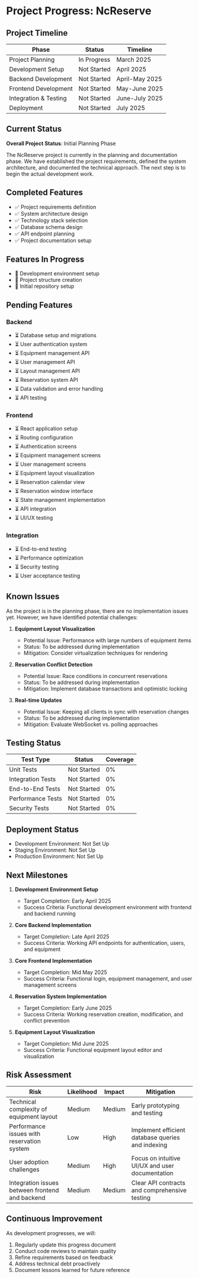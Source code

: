 # Project Progress: NcReserve

## Project Timeline

| Phase | Status | Timeline |
|-------|--------|----------|
| Project Planning | In Progress | March 2025 |
| Development Setup | Not Started | April 2025 |
| Backend Development | Not Started | April-May 2025 |
| Frontend Development | Not Started | May-June 2025 |
| Integration & Testing | Not Started | June-July 2025 |
| Deployment | Not Started | July 2025 |

## Current Status

**Overall Project Status**: Initial Planning Phase

The NcReserve project is currently in the planning and documentation phase. We have established the project requirements, defined the system architecture, and documented the technical approach. The next step is to begin the actual development work.

## Completed Features

- ✅ Project requirements definition
- ✅ System architecture design
- ✅ Technology stack selection
- ✅ Database schema design
- ✅ API endpoint planning
- ✅ Project documentation setup

## Features In Progress

- 🔄 Development environment setup
- 🔄 Project structure creation
- 🔄 Initial repository setup

## Pending Features

### Backend

- ⏳ Database setup and migrations
- ⏳ User authentication system
- ⏳ Equipment management API
- ⏳ User management API
- ⏳ Layout management API
- ⏳ Reservation system API
- ⏳ Data validation and error handling
- ⏳ API testing

### Frontend

- ⏳ React application setup
- ⏳ Routing configuration
- ⏳ Authentication screens
- ⏳ Equipment management screens
- ⏳ User management screens
- ⏳ Equipment layout visualization
- ⏳ Reservation calendar view
- ⏳ Reservation window interface
- ⏳ State management implementation
- ⏳ API integration
- ⏳ UI/UX testing

### Integration

- ⏳ End-to-end testing
- ⏳ Performance optimization
- ⏳ Security testing
- ⏳ User acceptance testing

## Known Issues

As the project is in the planning phase, there are no implementation issues yet. However, we have identified potential challenges:

1. **Equipment Layout Visualization**
   - Potential Issue: Performance with large numbers of equipment items
   - Status: To be addressed during implementation
   - Mitigation: Consider virtualization techniques for rendering

2. **Reservation Conflict Detection**
   - Potential Issue: Race conditions in concurrent reservations
   - Status: To be addressed during implementation
   - Mitigation: Implement database transactions and optimistic locking

3. **Real-time Updates**
   - Potential Issue: Keeping all clients in sync with reservation changes
   - Status: To be addressed during implementation
   - Mitigation: Evaluate WebSocket vs. polling approaches

## Testing Status

| Test Type | Status | Coverage |
|-----------|--------|----------|
| Unit Tests | Not Started | 0% |
| Integration Tests | Not Started | 0% |
| End-to-End Tests | Not Started | 0% |
| Performance Tests | Not Started | 0% |
| Security Tests | Not Started | 0% |

## Deployment Status

- Development Environment: Not Set Up
- Staging Environment: Not Set Up
- Production Environment: Not Set Up

## Next Milestones

1. **Development Environment Setup**
   - Target Completion: Early April 2025
   - Success Criteria: Functional development environment with frontend and backend running

2. **Core Backend Implementation**
   - Target Completion: Late April 2025
   - Success Criteria: Working API endpoints for authentication, users, and equipment

3. **Core Frontend Implementation**
   - Target Completion: Mid May 2025
   - Success Criteria: Functional login, equipment management, and user management screens

4. **Reservation System Implementation**
   - Target Completion: Early June 2025
   - Success Criteria: Working reservation creation, modification, and conflict prevention

5. **Equipment Layout Visualization**
   - Target Completion: Mid June 2025
   - Success Criteria: Functional equipment layout editor and visualization

## Risk Assessment

| Risk | Likelihood | Impact | Mitigation |
|------|------------|--------|------------|
| Technical complexity of equipment layout | Medium | Medium | Early prototyping and testing |
| Performance issues with reservation system | Low | High | Implement efficient database queries and indexing |
| User adoption challenges | Medium | High | Focus on intuitive UI/UX and user documentation |
| Integration issues between frontend and backend | Medium | Medium | Clear API contracts and comprehensive testing |

## Continuous Improvement

As development progresses, we will:

1. Regularly update this progress document
2. Conduct code reviews to maintain quality
3. Refine requirements based on feedback
4. Address technical debt proactively
5. Document lessons learned for future reference
